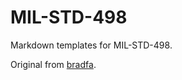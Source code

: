 # MIL-STD-498

Markdown templates for MIL-STD-498.

Original from [bradfa](https://github.com/bradfa/MIL-STD-498).
